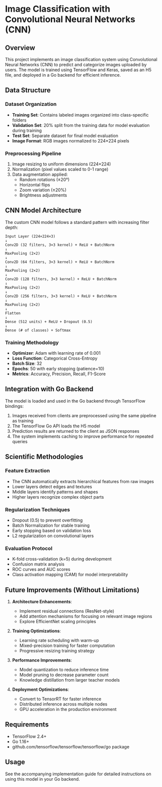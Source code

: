 # Image Classification with Convolutional Neural Networks (CNN)

## Overview
This project implements an image classification system using Convolutional Neural Networks (CNN) to predict and categorize images uploaded by users. The model is trained using TensorFlow and Keras, saved as an H5 file, and deployed in a Go backend for efficient inference.

## Data Structure
### Dataset Organization
- **Training Set**: Contains labeled images organized into class-specific folders
- **Validation Set**: 20% split from the training data for model evaluation during training
- **Test Set**: Separate dataset for final model evaluation
- **Image Format**: RGB images normalized to 224×224 pixels

### Preprocessing Pipeline
1. Image resizing to uniform dimensions (224×224)
2. Normalization (pixel values scaled to 0-1 range)
3. Data augmentation applied:
   - Random rotations (±20°)
   - Horizontal flips
   - Zoom variation (±20%)
   - Brightness adjustments

## CNN Model Architecture
The custom CNN model follows a standard pattern with increasing filter depth:

```
Input Layer (224×224×3)
↓
Conv2D (32 filters, 3×3 kernel) + ReLU + BatchNorm
↓
MaxPooling (2×2)
↓
Conv2D (64 filters, 3×3 kernel) + ReLU + BatchNorm
↓
MaxPooling (2×2)
↓
Conv2D (128 filters, 3×3 kernel) + ReLU + BatchNorm
↓
MaxPooling (2×2)
↓
Conv2D (256 filters, 3×3 kernel) + ReLU + BatchNorm
↓
MaxPooling (2×2)
↓
Flatten
↓
Dense (512 units) + ReLU + Dropout (0.5)
↓
Dense (# of classes) + Softmax
```

### Training Methodology
- **Optimizer**: Adam with learning rate of 0.001
- **Loss Function**: Categorical Cross-Entropy
- **Batch Size**: 32
- **Epochs**: 50 with early stopping (patience=10)
- **Metrics**: Accuracy, Precision, Recall, F1-Score

## Integration with Go Backend
The model is loaded and used in the Go backend through TensorFlow bindings:

1. Images received from clients are preprocessed using the same pipeline as training
2. The TensorFlow Go API loads the H5 model
3. Prediction results are returned to the client as JSON responses
4. The system implements caching to improve performance for repeated queries

## Scientific Methodologies
### Feature Extraction
- The CNN automatically extracts hierarchical features from raw images
- Lower layers detect edges and textures
- Middle layers identify patterns and shapes
- Higher layers recognize complex object parts

### Regularization Techniques
- Dropout (0.5) to prevent overfitting
- Batch Normalization for stable training
- Early stopping based on validation loss
- L2 regularization on convolutional layers

### Evaluation Protocol
- K-fold cross-validation (k=5) during development
- Confusion matrix analysis
- ROC curves and AUC scores
- Class activation mapping (CAM) for model interpretability

## Future Improvements (Without Limitations)
1. **Architecture Enhancements**:
   - Implement residual connections (ResNet-style)
   - Add attention mechanisms for focusing on relevant image regions
   - Explore EfficientNet scaling principles

2. **Training Optimizations**:
   - Learning rate scheduling with warm-up
   - Mixed-precision training for faster computation
   - Progressive resizing training strategy

3. **Performance Improvements**:
   - Model quantization to reduce inference time
   - Model pruning to decrease parameter count
   - Knowledge distillation from larger teacher models

4. **Deployment Optimizations**:
   - Convert to TensorRT for faster inference
   - Distributed inference across multiple nodes
   - GPU acceleration in the production environment

## Requirements
- TensorFlow 2.4+
- Go 1.16+
- github.com/tensorflow/tensorflow/tensorflow/go package

## Usage
See the accompanying implementation guide for detailed instructions on using this model in your Go backend.
